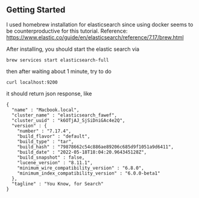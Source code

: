 ## Getting Started
I used homebrew installation for elasticsearch since using docker seems to be counterproductive for this tutorial.
Reference: https://www.elastic.co/guide/en/elasticsearch/reference/7.17/brew.html

After installing, you should start the elastic search via
```
brew services start elasticsearch-full
```

then after waiting about 1 minute, try to do
```
curl localhost:9200
```

it should return json response, like
```
{
  "name" : "Macbook.local",
  "cluster_name" : "elasticsearch_fawef",
  "cluster_uuid" : "k6OTjAJ_SjSiDniGAc4e2Q",
  "version" : {
    "number" : "7.17.4",
    "build_flavor" : "default",
    "build_type" : "tar",
    "build_hash" : "79878662c54c886ae89206c685d9f1051a9d6411",
    "build_date" : "2022-05-18T18:04:20.964345128Z",
    "build_snapshot" : false,
    "lucene_version" : "8.11.1",
    "minimum_wire_compatibility_version" : "6.8.0",
    "minimum_index_compatibility_version" : "6.0.0-beta1"
  },
  "tagline" : "You Know, for Search"
}
```